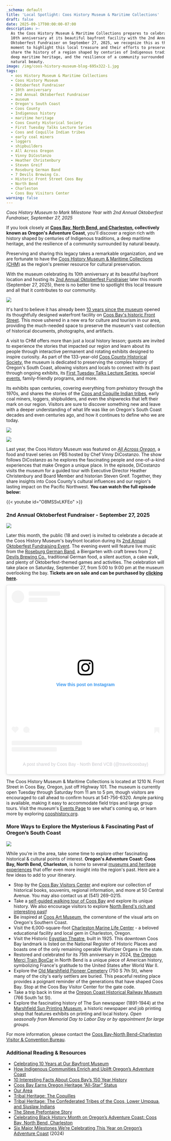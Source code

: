 ```yaml
---
_schema: default
title: 'Local Spotlight: Coos History Museum & Maritime Collections'
draft: false
date: 2025-09-17T00:00:00-07:00
description: >-
  As the Coos History Museum & Maritime Collections prepares to celebrate its
  10th anniversary at its beautiful bayfront facility with the 2nd Annual
  Oktoberfest Fundraiser on September 27, 2025, we recognize this as the right
  moment to highlight this local treasure and their efforts to preserve and
  share the history of a region shaped by centuries of Indigenous traditions, a
  deep maritime heritage, and the resilience of a community surrounded by
  natural beauty.
image: /img/coos-history-museum-blog-695x322-1.jpg
tags:
  - oos History Museum & Maritime Collections
  - Coos History Museum
  - Oktoberfest Fundraiser
  - 10th anniversary
  - 2nd Annual Oktoberfest Fundraiser
  - museum
  - Oregon's South Coast
  - Coos County
  - Indigenous history
  - maritime heritage
  - Coos County Historical Society
  - First Tuesday Talks Lecture Series
  - Coos and Coquille Indian tribes
  - early coal miners
  - loggers
  - shipbuilders
  - All Across Oregon
  - Vinny DiCostanzo
  - Heather Christenbury
  - Steven Greif
  - Roseburg German Band
  - 7 Devils Brewing Co.
  - Historic Front Street Coos Bay
  - North Bend
  - Charleston
  - Coos Bay Visitors Center
warning: false
---
```

*Coos History Museum to Mark Milestone Year with 2nd Annual Oktoberfest Fundraiser, September 27, 2025*

If you look closely at [**<u>Coos Bay, North Bend, and Charleston</u>**](https://www.oregonsadventurecoast.com/our-area/)**, collectively known as Oregon's Adventure Coast**, you'll discover a region rich with history shaped by centuries of Indigenous traditions, a deep maritime heritage, and the resilience of a community surrounded by natural beauty.

Preserving and sharing this legacy takes a remarkable organization, and we are fortunate to have the [Coos History Museum & Maritime Collections (CHM)](https://cooshistory.org/) as the region's premier resource for cultural preservation.

With the museum celebrating its 10th anniversary at its beautiful bayfront location and hosting its [<u>2nd Annual Oktoberfest Fundraiser</u>](https://www.oregonsadventurecoast.com/event/oktoberfest/) later this month (September 27, 2025), there is no better time to spotlight this local treasure and all that it contributes to our community.

![](/img/coos-history-museum-oktoberfest-blog-695x322.jpg)

It's hard to believe it has already been [10 years since the museum](https://cooshistory.org/celebrating-10-years-at-our-bayfront-musueum/) opened its thoughtfully designed waterfront facility on [Coos Bay's historic Front Street](https://www.oregonsadventurecoast.com/tripideas/discover-historic-front-street/). This move ushered in a new era for culture and tourism in our area, providing the much-needed space to preserve the museum's vast collection of historical documents, photographs, and artifacts.

A visit to CHM offers more than just a local history lesson; guests are invited to experience the stories that impacted our region and learn about its people through interactive permanent and rotating exhibits designed to inspire curiosity. As part of the 133-year-old [Coos County Historical Society](https://cooshistory.org/our-history/), the museum is dedicated to preserving the complex history of Oregon's South Coast, allowing visitors and locals to connect with its past through ongoing exhibits, its [<u>First Tuesday Talks Lecture Series</u>](https://cooshistory.org/1st-tuesdays/), special [<u>events</u>](https://cooshistory.org/upcoming-events/), family-friendly programs, and more.

Its exhibits span centuries, covering everything from prehistory through the 1970s, and shares the stories of the [Coos and Coquille Indian tribes](https://www.oregonsadventurecoast.com/blog/how-indigenous-communities-enrich-and-uplift-oregon-s-adventure-coast/), early coal miners, loggers, shipbuilders, and even the shipwrecks that left their mark on our region. Visitors are sure to discover something new and leave with a deeper understanding of what life was like on Oregon's South Coast decades and even centuries ago, and how it continues to define who we are today.

![](/img/coos-history-museum-blog-695x322-3.jpg)

![](/img/coos-history-museum-blog-695x322-2.jpg)

Last year, the Coos History Museum was featured on [*<u>All Across Oregon</u>*](https://www.pbs.org/show/all-across-oregon/), a food and travel series on PBS hosted by Chef Vinny DiCostanzo. The show follows DiCostanzo as he explores the fascinating people and one-of-a-kind experiences that make Oregon a unique place. In the episode, DiCostanzo visits the museum for a guided tour with Executive Director Heather Christenbury and Board Member and historian Steven Greif. Together, they share insights into Coos County's cultural influences and our region's lasting impact on the Pacific Northwest. **You can watch the full episode below:**

{{< youtube id="O8MSSvLKFEo" >}}

### 2nd Annual Oktoberfest Fundraiser - September 27, 2025

![](/img/coos-history-museum-oktoberfest-blog-695x322-1.jpg)

Later this month, the public (18 and over) is invited to celebrate a decade at the Coos History Museum's bayfront location during its [2nd Annual Oktoberfest Fundraising Event](https://www.oregonsadventurecoast.com/event/oktoberfest/). The evening event will feature live music from the [<u>Roseburg German Band</u>](https://www.facebook.com/roseburggermanband), a Biergarten with craft brews from [<u>7 Devils Brewing Co.,</u>](https://7devilsbrewery.com/) traditional German food, a silent auction, a cake walk, and plenty of Oktoberfest-themed games and activities. The celebration will take place on Saturday, September 27, from 5:00 to 9:00 pm at the museum overlooking the bay. **Tickets are on sale and can be purchased by** [**clicking here**](https://cooshistory.org/annual-fundraiser-2025-oktoberfest/)**.**

<div class="cms-embed"><blockquote class="instagram-media" data-instgrm-captioned="" data-instgrm-permalink="https://www.instagram.com/reel/DOoURQrkbC4/?utm_source=ig_embed&amp;utm_campaign=loading" data-instgrm-version="14" style=" background:#FFF; border:0; border-radius:3px; box-shadow:0 0 1px 0 rgba(0,0,0,0.5),0 1px 10px 0 rgba(0,0,0,0.15); margin: 1px; max-width:540px; min-width:326px; padding:0; width:99.375%; width:-webkit-calc(100% - 2px); width:calc(100% - 2px);"><div style="padding:16px;"> <a href="https://www.instagram.com/reel/DOoURQrkbC4/?utm_source=ig_embed&amp;utm_campaign=loading" style=" background:#FFFFFF; line-height:0; padding:0 0; text-align:center; text-decoration:none; width:100%;" target="_blank"> <div style=" display: flex; flex-direction: row; align-items: center;"> <div style="background-color: #F4F4F4; border-radius: 50%; flex-grow: 0; height: 40px; margin-right: 14px; width: 40px;"></div> <div style="display: flex; flex-direction: column; flex-grow: 1; justify-content: center;"> <div style=" background-color: #F4F4F4; border-radius: 4px; flex-grow: 0; height: 14px; margin-bottom: 6px; width: 100px;"></div> <div style=" background-color: #F4F4F4; border-radius: 4px; flex-grow: 0; height: 14px; width: 60px;"></div></div></div><div style="padding: 19% 0;"></div> <div style="display:block; height:50px; margin:0 auto 12px; width:50px;"><svg width="50px" height="50px" viewbox="0 0 60 60" version="1.1" xmlns="https://www.w3.org/2000/svg" xmlns:xlink="https://www.w3.org/1999/xlink"><g stroke="none" stroke-width="1" fill="none" fill-rule="evenodd"><g transform="translate(-511.000000, -20.000000)" fill="#000000"><g><path d="M556.869,30.41 C554.814,30.41 553.148,32.076 553.148,34.131 C553.148,36.186 554.814,37.852 556.869,37.852 C558.924,37.852 560.59,36.186 560.59,34.131 C560.59,32.076 558.924,30.41 556.869,30.41 M541,60.657 C535.114,60.657 530.342,55.887 530.342,50 C530.342,44.114 535.114,39.342 541,39.342 C546.887,39.342 551.658,44.114 551.658,50 C551.658,55.887 546.887,60.657 541,60.657 M541,33.886 C532.1,33.886 524.886,41.1 524.886,50 C524.886,58.899 532.1,66.113 541,66.113 C549.9,66.113 557.115,58.899 557.115,50 C557.115,41.1 549.9,33.886 541,33.886 M565.378,62.101 C565.244,65.022 564.756,66.606 564.346,67.663 C563.803,69.06 563.154,70.057 562.106,71.106 C561.058,72.155 560.06,72.803 558.662,73.347 C557.607,73.757 556.021,74.244 553.102,74.378 C549.944,74.521 548.997,74.552 541,74.552 C533.003,74.552 532.056,74.521 528.898,74.378 C525.979,74.244 524.393,73.757 523.338,73.347 C521.94,72.803 520.942,72.155 519.894,71.106 C518.846,70.057 518.197,69.06 517.654,67.663 C517.244,66.606 516.755,65.022 516.623,62.101 C516.479,58.943 516.448,57.996 516.448,50 C516.448,42.003 516.479,41.056 516.623,37.899 C516.755,34.978 517.244,33.391 517.654,32.338 C518.197,30.938 518.846,29.942 519.894,28.894 C520.942,27.846 521.94,27.196 523.338,26.654 C524.393,26.244 525.979,25.756 528.898,25.623 C532.057,25.479 533.004,25.448 541,25.448 C548.997,25.448 549.943,25.479 553.102,25.623 C556.021,25.756 557.607,26.244 558.662,26.654 C560.06,27.196 561.058,27.846 562.106,28.894 C563.154,29.942 563.803,30.938 564.346,32.338 C564.756,33.391 565.244,34.978 565.378,37.899 C565.522,41.056 565.552,42.003 565.552,50 C565.552,57.996 565.522,58.943 565.378,62.101 M570.82,37.631 C570.674,34.438 570.167,32.258 569.425,30.349 C568.659,28.377 567.633,26.702 565.965,25.035 C564.297,23.368 562.623,22.342 560.652,21.575 C558.743,20.834 556.562,20.326 553.369,20.18 C550.169,20.033 549.148,20 541,20 C532.853,20 531.831,20.033 528.631,20.18 C525.438,20.326 523.257,20.834 521.349,21.575 C519.376,22.342 517.703,23.368 516.035,25.035 C514.368,26.702 513.342,28.377 512.574,30.349 C511.834,32.258 511.326,34.438 511.181,37.631 C511.035,40.831 511,41.851 511,50 C511,58.147 511.035,59.17 511.181,62.369 C511.326,65.562 511.834,67.743 512.574,69.651 C513.342,71.625 514.368,73.296 516.035,74.965 C517.703,76.634 519.376,77.658 521.349,78.425 C523.257,79.167 525.438,79.673 528.631,79.82 C531.831,79.965 532.853,80.001 541,80.001 C549.148,80.001 550.169,79.965 553.369,79.82 C556.562,79.673 558.743,79.167 560.652,78.425 C562.623,77.658 564.297,76.634 565.965,74.965 C567.633,73.296 568.659,71.625 569.425,69.651 C570.167,67.743 570.674,65.562 570.82,62.369 C570.966,59.17 571,58.147 571,50 C571,41.851 570.966,40.831 570.82,37.631" /></g></g></g></svg></div><div style="padding-top: 8px;"> <div style=" color:#3897f0; font-family:Arial,sans-serif; font-size:14px; font-style:normal; font-weight:550; line-height:18px;">View this post on Instagram</div></div><div style="padding: 12.5% 0;"></div> <div style="display: flex; flex-direction: row; margin-bottom: 14px; align-items: center;"><div> <div style="background-color: #F4F4F4; border-radius: 50%; height: 12.5px; width: 12.5px; transform: translateX(0px) translateY(7px);"></div> <div style="background-color: #F4F4F4; height: 12.5px; transform: rotate(-45deg) translateX(3px) translateY(1px); width: 12.5px; flex-grow: 0; margin-right: 14px; margin-left: 2px;"></div> <div style="background-color: #F4F4F4; border-radius: 50%; height: 12.5px; width: 12.5px; transform: translateX(9px) translateY(-18px);"></div></div><div style="margin-left: 8px;"> <div style=" background-color: #F4F4F4; border-radius: 50%; flex-grow: 0; height: 20px; width: 20px;"></div> <div style=" width: 0; height: 0; border-top: 2px solid transparent; border-left: 6px solid #f4f4f4; border-bottom: 2px solid transparent; transform: translateX(16px) translateY(-4px) rotate(30deg)"></div></div><div style="margin-left: auto;"> <div style=" width: 0px; border-top: 8px solid #F4F4F4; border-right: 8px solid transparent; transform: translateY(16px);"></div> <div style=" background-color: #F4F4F4; flex-grow: 0; height: 12px; width: 16px; transform: translateY(-4px);"></div> <div style=" width: 0; height: 0; border-top: 8px solid #F4F4F4; border-left: 8px solid transparent; transform: translateY(-4px) translateX(8px);"></div></div></div> <div style="display: flex; flex-direction: column; flex-grow: 1; justify-content: center; margin-bottom: 24px;"> <div style=" background-color: #F4F4F4; border-radius: 4px; flex-grow: 0; height: 14px; margin-bottom: 6px; width: 224px;"></div> <div style=" background-color: #F4F4F4; border-radius: 4px; flex-grow: 0; height: 14px; width: 144px;"></div></div></a><p style=" color:#c9c8cd; font-family:Arial,sans-serif; font-size:14px; line-height:17px; margin-bottom:0; margin-top:8px; overflow:hidden; padding:8px 0 7px; text-align:center; text-overflow:ellipsis; white-space:nowrap;"><a href="https://www.instagram.com/reel/DOoURQrkbC4/?utm_source=ig_embed&amp;utm_campaign=loading" style=" color:#c9c8cd; font-family:Arial,sans-serif; font-size:14px; font-style:normal; font-weight:normal; line-height:17px; text-decoration:none;" target="_blank">A post shared by Coos Bay - North Bend VCB (@travelcoosbay)</a></p></div></blockquote>
<script async="" src="//www.instagram.com/embed.js"></script></div>

The Coos History Museum & Maritime Collections is located at 1210 N. Front Street in Coos Bay, Oregon, just off Highway 101. The museum is currently open Tuesday through Saturday from 11 am to 5 pm, though visitors are encouraged to call ahead to confirm hours at 541-756-6320. Ample parking is available, making it easy to accommodate field trips and large group tours. Visit the museum's [<u>Events Page</u>](https://cooshistory.org/news/) to see what's coming up, or learn more by exploring [<u>cooshistory.org</u>](http://cooshistory.org/?fbclid=IwAR3xzGxzIr7sItUcpMHwe7e0eSpz8Q3Ms-sBhpPJaGzKP9GRI3zHLVc3Yrs).

### **More Ways to Explore the Mysterious & Fascinating Past of Oregon’s South Coast**

![](/img/coos-history-museum-blog-695x322-4.jpg)

While you're in the area, take some time to explore other fascinating historical & cultural points of interest. **Oregon's Adventure Coast: Coos Bay, North Bend, Charleston**, is home to several [<u>museums and heritage experiences</u>](https://oregonsadventurecoast.com/art-history-culture/) that offer even more insight into the region's past. Here are a few ideas to add to your itinerary.

* Stop by the [<u>Coos Bay Visitors Center</u>](https://www.oregonsadventurecoast.com/contact/) and explore our collection of historical books, souvenirs, regional information, and more at 50 Central Avenue. You may also contact us at (541) 269-0215.
* Take a [<u>self-guided walking tour of Coos Bay</u>](https://www.oregonsadventurecoast.com/tripideas/historic-walking-tour-of-coos-bay/) and explore its unique history. We also encourage visitors to explore [<u>North Bend's rich and interesting past</u>](https://www.oregonsadventurecoast.com/tripideas/historic-walking-tour-of-north-bend/)!
* Be inspired at [<u>Coos Art Museum,</u>](https://www.coosart.org/) the cornerstone of the visual arts on Oregon's Southern Coast.
* Visit the 6,000-square-foot [<u>Charleston Marine Life Center</u>](http://www.charlestonmarinelifecenter.com/) - a beloved educational facility and local gem in Charleston, Oregon.
* Visit the Historic [Egyptian Theatre](https://www.egyptiantheatre.events/), built in 1925. This downtown Coos Bay landmark is listed on the National Register of Historic Places and boasts one of the only remaining operable Wurlitzer Organs in the state.
* Restored and celebrated for its 75th anniversary in 2024, [the Oregon Merci Train BoxCar](http://mercitrain.org/Oregon/) in North Bend is a unique piece of American history, symbolizing France's gratitude to the United States after World War II.
* Explore the [<u>Old Marshfield Pioneer Cemetery</u>](https://www.coosbayor.gov/community/city-parks/marshfield-pioneer-cemetery#:~:text=The%20cemetery%20was%20officially%20dedicated,were%20buried%20in%20the%20cemetery.) (750 S 7th St), where many of the city's early settlers are buried. This peaceful resting place provides a poignant reminder of the generations that have shaped Coos Bay. Stop at the Coos Bay Visitor Center for the gate code.
* Take a trip back in time at the [<u>Oregon Coast Historical Railway Museum</u>](https://visittheoregoncoast.com/cities/coos-bay/activities/oregon-coast-historical-railway-museum/) (766 South 1st St).
* Explore the fascinating history of The Sun newspaper (1891-1944) at the [<u>Marshfield Sun Printing Museum</u>](https://www.facebook.com/p/Marshfield-Sun-Printing-Museum-100071574391773/), a historic newspaper and job printing shop that features exhibits on printing and local history. *Open seasonally from Memorial Day to Labor Day or by appointment for large groups.*

For more information, please contact the [<u>Coos Bay-North Bend-Charleston Visitor &amp; Convention Bureau</u>](https://www.oregonsadventurecoast.com/).

### Additional Reading & Resources

* [Celebrating 10 Years at Our Bayfront Museum](https://cooshistory.org/celebrating-10-years-at-our-bayfront-musueum/)
* [How Indigenous Communities Enrich and Uplift Oregon’s Adventure Coast](https://www.oregonsadventurecoast.com/blog/how-indigenous-communities-enrich-and-uplift-oregon-s-adventure-coast/)
* [10 Interesting Facts About Coos Bay’s 150 Year History](https://www.oregonsadventurecoast.com/blog/10-interesting-facts-about-coos-bay-s-150-year-history/)
* [Coos Bay Earns Oregon Heritage “All-Star” Status](https://www.oregonsadventurecoast.com/blog/coos-bay-earns-oregon-heritage-all-star-status/)
* [Our Area](https://www.oregonsadventurecoast.com/our-area/)
* [Tribal Heritage: The Coquilles](https://www.oregonsadventurecoast.com/tribal-heritage-coquilles)
* [Tribal Heritage: The Confederated Tribes of the Coos, Lower Umpqua, and Siuslaw Indians](https://www.oregonsadventurecoast.com/tribal-heritage-confederated)
* [The Steve Prefontaine Story](https://www.oregonsadventurecoast.com/steve-prefontaine-story)
* [Celebrating Black History Month on Oregon’s Adventure Coast: Coos Bay, North Bend, Charleston](https://www.oregonsadventurecoast.com/blog/celebrating-black-history-month-on-oregon-s-adventure-coast-coos-bay-north-bend-charleston/)
* [Six Major Milestones We’re Celebrating This Year on Oregon’s Adventure Coast](https://www.oregonsadventurecoast.com/blog/new-blog-post/) (2024)